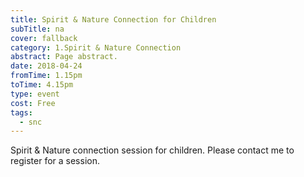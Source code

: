 ```yaml
---
title: Spirit & Nature Connection for Children
subTitle: na
cover: fallback
category: 1.Spirit & Nature Connection
abstract: Page abstract.
date: 2018-04-24
fromTime: 1.15pm
toTime: 4.15pm
type: event
cost: Free
tags:
  - snc
---
```


Spirit & Nature connection session for children. Please contact me to register for a session.

